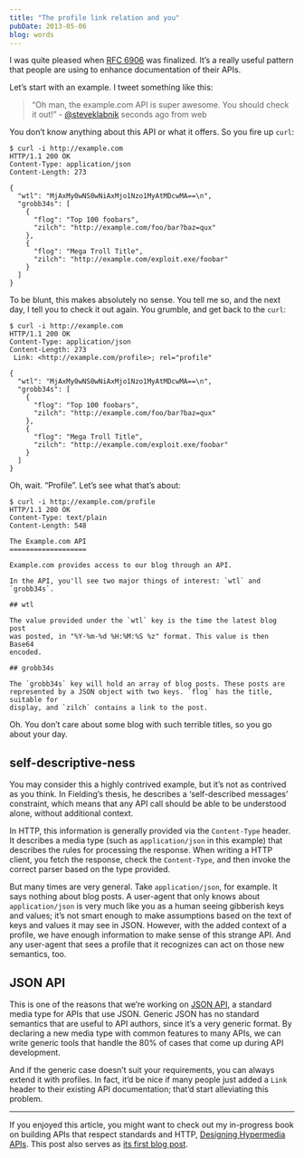 ```yaml
---
title: "The profile link relation and you"
pubDate: 2013-05-06
blog: words
---
```



I was quite pleased when [RFC 6906](http://tools.ietf.org/html/rfc6906) was finalized. It’s a really useful pattern that people are using to enhance documentation of their APIs.

Let’s start with an example. I tweet something like this:

> “Oh man, the example.com API is super awesome. You should check it out!” - [@steveklabnik](https://twitter.com/steveklabnik) seconds ago from web
> 

You don’t know anything about this API or what it offers. So you fire up `curl`:

```
$ curl -i http://example.com
HTTP/1.1 200 OK
Content-Type: application/json
Content-Length: 273

{
  "wtl": "MjAxMy0wNS0wNiAxMjo1Nzo1MyAtMDcwMA==\n",
  "grobb34s": [
    {
      "flog": "Top 100 foobars",
      "zilch": "http://example.com/foo/bar?baz=qux"
    },
    {
      "flog": "Mega Troll Title",
      "zilch": "http://example.com/exploit.exe/foobar"
    }
  ]
}
```

To be blunt, this makes absolutely no sense. You tell me so, and the next day, I tell you to check it out again. You grumble, and get back to the `curl`:

```
$ curl -i http://example.com
HTTP/1.1 200 OK
Content-Type: application/json
Content-Length: 273
 Link: <http://example.com/profile>; rel="profile"

{
  "wtl": "MjAxMy0wNS0wNiAxMjo1Nzo1MyAtMDcwMA==\n",
  "grobb34s": [
    {
      "flog": "Top 100 foobars",
      "zilch": "http://example.com/foo/bar?baz=qux"
    },
    {
      "flog": "Mega Troll Title",
      "zilch": "http://example.com/exploit.exe/foobar"
    }
  ]
}
```

Oh, wait. “Profile”. Let’s see what that’s about:

```
$ curl -i http://example.com/profile
HTTP/1.1 200 OK
Content-Type: text/plain
Content-Length: 548

The Example.com API
===================

Example.com provides access to our blog through an API.

In the API, you'll see two major things of interest: `wtl` and `grobb34s`.

## wtl

The value provided under the `wtl` key is the time the latest blog post
was posted, in "%Y-%m-%d %H:%M:%S %z" format. This value is then Base64
encoded.

## grobb34s

The `grobb34s` key will hold an array of blog posts. These posts are
represented by a JSON object with two keys. `flog` has the title, suitable for
display, and `zilch` contains a link to the post.
```

Oh. You don’t care about some blog with such terrible titles, so you go about your day.

## self-descriptive-ness

You may consider this a highly contrived example, but it’s not as contrived as you think. In Fielding’s thesis, he describes a ‘self-described messages’ constraint, which means that any API call should be able to be understood alone, without additional context.

In HTTP, this information is generally provided via the `Content-Type` header. It describes a media type (such as `application/json` in this example) that describes the rules for processing the response. When writing a HTTP client, you fetch the response, check the `Content-Type`, and then invoke the correct parser based on the type provided.

But many times are very general. Take `application/json`, for example. It says nothing about blog posts. A user-agent that only knows about `application/json` is very much like you as a human seeing gibberish keys and values; it’s not smart enough to make assumptions based on the text of keys and values it may see in JSON. However, with the added context of a profile, we have enough information to make sense of this strange API. And any user-agent that sees a profile that it recognizes can act on those new semantics, too.

## JSON API

This is one of the reasons that we’re working on [JSON API](http://jsonapi.org/), a standard media type for APIs that use JSON. Generic JSON has no standard semantics that are useful to API authors, since it’s a very generic format. By declaring a new media type with common features to many APIs, we can write generic tools that handle the 80% of cases that come up during API development.

And if the generic case doesn’t suit your requirements, you can always extend it with profiles. In fact, it’d be nice if many people just added a `Link` header to their existing API documentation; that’d start alleviating this problem.

---

If you enjoyed this article, you might want to check out my in-progress book on building APIs that respect standards and HTTP, [Designing Hypermedia APIs](http://www.designinghypermediaapis.com/). This post also serves as [its first blog post](http://www.designinghypermediaapis.com/blog/the-profile-link-relation-and-you.html).
